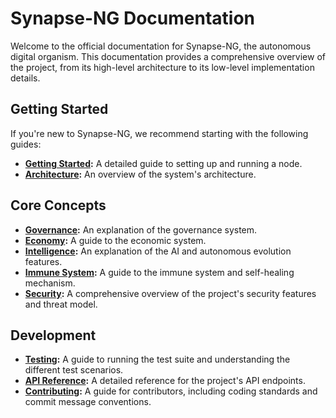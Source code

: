 # Synapse-NG Documentation

Welcome to the official documentation for Synapse-NG, the autonomous digital organism. This documentation provides a comprehensive overview of the project, from its high-level architecture to its low-level implementation details.

## Getting Started

If you're new to Synapse-NG, we recommend starting with the following guides:

*   **[Getting Started](getting-started.md):** A detailed guide to setting up and running a node.
*   **[Architecture](architecture.md):** An overview of the system's architecture.

## Core Concepts

*   **[Governance](governance.md):** An explanation of the governance system.
*   **[Economy](economy.md):** A guide to the economic system.
*   **[Intelligence](intelligence.md):** An explanation of the AI and autonomous evolution features.
*   **[Immune System](immune-system.md):** A guide to the immune system and self-healing mechanism.
*   **[Security](security.md):** A comprehensive overview of the project's security features and threat model.

## Development

*   **[Testing](testing.md):** A guide to running the test suite and understanding the different test scenarios.
*   **[API Reference](api-reference.md):** A detailed reference for the project's API endpoints.
*   **[Contributing](contributing.md):** A guide for contributors, including coding standards and commit message conventions.